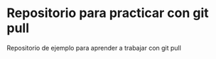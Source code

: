 # Repositorio para practicar con git pull
Repositorio de ejemplo para aprender a trabajar con git pull

